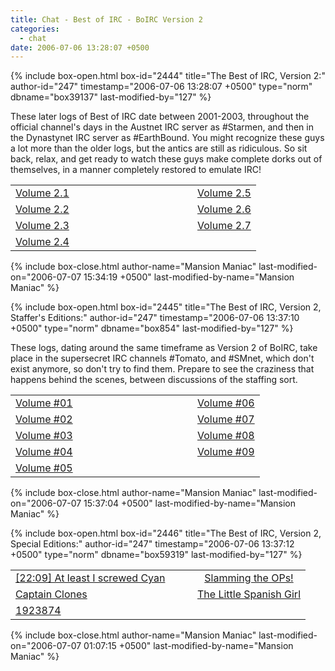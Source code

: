 ```yaml
---
title: Chat - Best of IRC - BoIRC Version 2
categories:
  - chat
date: 2006-07-06 13:28:07 +0500
---
```

{% include box-open.html box-id="2444" title="The Best of IRC, Version 2:" author-id="247" timestamp="2006-07-06 13:28:07 +0500" type="norm" dbname="box39137" last-modified-by="127" %}
<p>
These later logs of Best of IRC date between 2001-2003, throughout the official channel's days in the Austnet IRC server as #Starmen, and then in the Dynastynet IRC server as #EarthBound.  You might recognize these guys a lot more than the older logs, but the antics are still as ridiculous.  So sit back, relax, and get ready to watch these guys make complete dorks out of themselves, in a manner completely restored to emulate IRC!
</p>

<p>
<table border="0">
<tr>
<td VALIGN="middle" width="275"><a href="http://starmen.net/chat/boirc/volume2.1.html">Volume 2.1</a></td>
<td align="middle"><a href="http://starmen.net/chat/boirc/volume2.5.html">Volume 2.5</a></td>
</tr>
<tr>
<td VALIGN="middle"><a href="http://starmen.net/chat/boirc/volume2.2.html">Volume 2.2</a></td>
<td VALIGN="middle"><a href="http://starmen.net/chat/boirc/volume2.6.html">Volume 2.6</a></td>
</tr>
<tr>
<td VALIGN="middle"><a href="http://starmen.net/chat/boirc/volume2.3.html">Volume 2.3</a></td>
<td VALIGN="middle"><a href="http://starmen.net/chat/boirc/volume2.7.html">Volume 2.7</a></td>
</tr>
<tr>
<td VALIGN="middle"><a href="http://starmen.net/chat/boirc/volume2.4.html">Volume 2.4</a></td>
<td VALIGN="middle"></td>
</tr>
</table>
</p>
{% include box-close.html author-name="Mansion Maniac" last-modified-on="2006-07-07 15:34:19 +0500" last-modified-by-name="Mansion Maniac" %}

{% include box-open.html box-id="2445" title="The Best of IRC, Version 2, Staffer's Editions:" author-id="247" timestamp="2006-07-06 13:37:10 +0500" type="norm" dbname="box854" last-modified-by="127" %}
<p>
These logs, dating around the same timeframe as Version 2 of BoIRC, take place in the supersecret IRC channels #Tomato, and #SMnet, which don't exist anymore, so don't try to find them.  Prepare to see the craziness that happens behind the scenes, between discussions of the staffing sort.
</p>

<p>
<table border="0">
<tr>
<td VALIGN="middle" width="275"><a href="http://starmen.net/chat/boirc/staffervolume01.html">Volume #01</a></td>
<td align="middle"><a href="http://starmen.net/chat/boirc/staffervolume06.html">Volume #06</a></td>
</tr>
<tr>
<td VALIGN="middle"><a href="http://starmen.net/chat/boirc/staffervolume02.html">Volume #02</a></td>
<td VALIGN="middle"><a href="http://starmen.net/chat/boirc/staffervolume07.html">Volume #07</a></td>
</tr>
<tr>
<td VALIGN="middle"><a href="http://starmen.net/chat/boirc/staffervolume03.html">Volume #03</a></td>
<td VALIGN="middle"><a href="http://starmen.net/chat/boirc/staffervolume08.html">Volume #08</a></td>
</tr>
<tr>
<td VALIGN="middle"><a href="http://starmen.net/chat/boirc/staffervolume04.html">Volume #04</a></td>
<td VALIGN="middle"><a href="http://starmen.net/chat/boirc/staffervolume09.html">Volume #09</a></td>
</tr>
<tr>
<td VALIGN="middle"><a href="http://starmen.net/chat/boirc/staffervolume05.html">Volume #05</a></td>
<td VALIGN="middle"></td>
</tr>
</table>
</p>
{% include box-close.html author-name="Mansion Maniac" last-modified-on="2006-07-07 15:37:04 +0500" last-modified-by-name="Mansion Maniac" %}

{% include box-open.html box-id="2446" title="The Best of IRC, Version 2, Special Editions:" author-id="247" timestamp="2006-07-06 13:37:12 +0500" type="norm" dbname="box59319" last-modified-by="127" %}
<p>
<table border="0">
<tr>
<td VALIGN="middle" width="275"><a href="http://starmen.net/chat/boirc/alisc.png">[22:09] At least I screwed Cyan</a></td>
<td align="middle"><a href="http://starmen.net/chat/boirc/slamsintro.php">Slamming the OPs!</a></td>
</tr>
<tr>
<td VALIGN="middle"><a href="http://starmen.net/chat/boirc/captainattack.png">Captain Clones</a></td>
<td VALIGN="middle"><a href="http://starmen.net/chat/boirc/spainintro.php">The Little Spanish Girl</a></td>
</tr>
<tr>
<td VALIGN="middle"><a href="http://starmen.net/chat/boirc/1923874intro.php">1923874</a></td>
<td VALIGN="middle"></td>
</tr>
</table>
</p>
{% include box-close.html author-name="Mansion Maniac" last-modified-on="2006-07-07 01:07:15 +0500" last-modified-by-name="Mansion Maniac" %}
